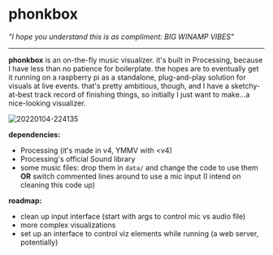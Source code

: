 # phonkbox

_"I hope you understand this is as compliment: BIG WINAMP VIBES"_

---
**phonkbox** is an on-the-fly music visualizer.  it's built in Processing, because I have less than no patience for boilerplate.  the hopes are to eventually get it running on a raspberry pi as a standalone, plug-and-play solution for visuals at live events.  that's pretty ambitious, though, and I have a sketchy-at-best track record of finishing things, so initially I just want to make...a nice-looking visualizer.

![20220104-224135](https://user-images.githubusercontent.com/5369336/148172311-22c4b3a3-ce02-434e-81b6-0be303898282.png)

**dependencies:**

* Processing (it's made in v4, YMMV with <v4)
* Processing's official Sound library
* some music files: drop them in `data/` and change the code to use them **OR** switch commented lines around to use a mic input (I intend on cleaning this code up)

**roadmap:**

* clean up input interface (start with args to control mic vs audio file)
* more complex visualizations
* set up an interface to control viz elements while running (a web server, potentially)
